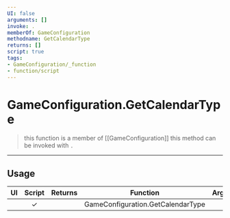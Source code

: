 ```yaml
---
UI: false
arguments: []
invoke: .
memberOf: GameConfiguration
methodname: GetCalendarType
returns: []
script: true
tags:
- GameConfiguration/_function
- function/script
---
```

# GameConfiguration.GetCalendarType
> this function is a member of [[GameConfiguration]]
> this method can be invoked with `.`
-----
## Usage
|  UI | Script | Returns | Function | Arguments |
|:---:|:------:|-------:|:--------:|:---------|
| |✓||GameConfiguration.GetCalendarType||
